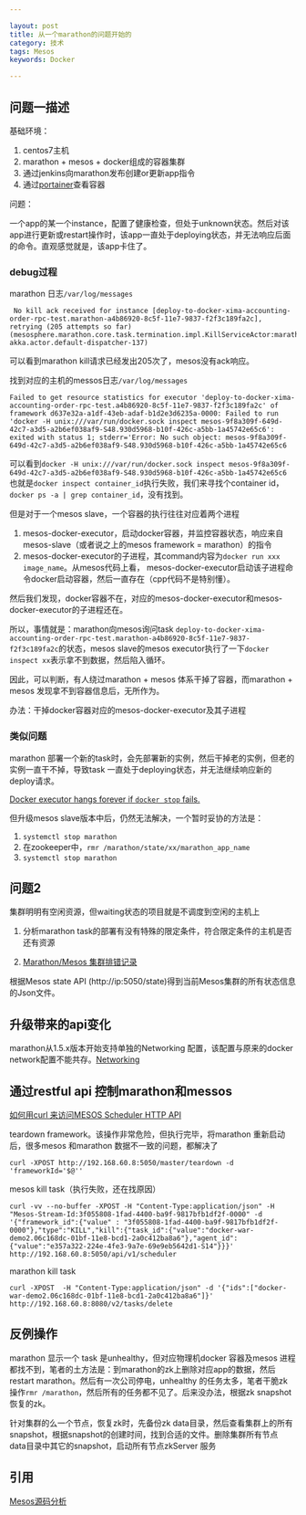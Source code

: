 ```yaml
---

layout: post
title: 从一个marathon的问题开始的
category: 技术
tags: Mesos
keywords: Docker

---
```



## 问题一描述

基础环境：

1. centos7主机
1. marathon + mesos + docker组成的容器集群
2. 通过jenkins向marathon发布创建or更新app指令
3. 通过[portainer](https://github.com/portainer/portainer)查看容器

问题：

一个app的某一个instance，配置了健康检查，但处于unknown状态。然后对该app进行更新或restart操作时，该app一直处于deploying状态，并无法响应后面的命令。直观感觉就是，该app卡住了。

### debug过程

marathon 日志`/var/log/messages`

	 No kill ack received for instance [deploy-to-docker-xima-accounting-order-rpc-test.marathon-a4b86920-8c5f-11e7-9837-f2f3c189fa2c], retrying (205 attempts so far) (mesosphere.marathon.core.task.termination.impl.KillServiceActor:marathon-akka.actor.default-dispatcher-137)
	
可以看到marathon kill请求已经发出205次了，mesos没有ack响应。

找到对应的主机的messos日志`/var/log/messages`

	Failed to get resource statistics for executor 'deploy-to-docker-xima-accounting-order-rpc-test.a4b86920-8c5f-11e7-9837-f2f3c189fa2c' of framework d637e32a-a1df-43eb-adaf-b1d2e3d6235a-0000: Failed to run 'docker -H unix:///var/run/docker.sock inspect mesos-9f8a309f-649d-42c7-a3d5-a2b6ef038af9-S48.930d5968-b10f-426c-a5bb-1a45742e65c6': exited with status 1; stderr='Error: No such object: mesos-9f8a309f-649d-42c7-a3d5-a2b6ef038af9-S48.930d5968-b10f-426c-a5bb-1a45742e65c6
	
可以看到`docker -H unix:///var/run/docker.sock inspect mesos-9f8a309f-649d-42c7-a3d5-a2b6ef038af9-S48.930d5968-b10f-426c-a5bb-1a45742e65c6` 也就是`docker inspect container_id`执行失败，我们来寻找个container id，`docker ps -a | grep container_id`，没有找到。

但是对于一个mesos slave，一个容器的执行往往对应着两个进程

1. mesos-docker-executor，启动docker容器，并监控容器状态，响应来自mesos-slave（或者说之上的mesos framework = marathon）的指令
2. mesos-docker-executor的子进程，其command内容为`docker run xxx image_name`。从mesos代码上看， mesos-docker-executor启动该子进程命令docker启动容器，然后一直存在（cpp代码不是特别懂）。

然后我们发现，docker容器不在，对应的mesos-docker-executor和mesos-docker-executor的子进程还在。

所以，事情就是：marathon向mesos询问task `deploy-to-docker-xima-accounting-order-rpc-test.marathon-a4b86920-8c5f-11e7-9837-f2f3c189fa2c`的状态，mesos slave的mesos executor执行了一下`docker inspect xx`表示拿不到数据，然后陷入循环。

因此，可以判断，有人绕过marathon + mesos 体系干掉了容器，而marathon + mesos 发现拿不到容器信息后，无所作为。

办法：干掉docker容器对应的mesos-docker-executor及其子进程

### 类似问题

marathon 部署一个新的task时，会先部署新的实例，然后干掉老的实例，但老的实例一直干不掉，导致task 一直处于deploying状态，并无法继续响应新的deploy请求。

[Docker executor hangs forever if `docker stop` fails.](https://issues.apache.org/jira/browse/MESOS-6743)

但升级mesos slave版本中后，仍然无法解决，一个暂时妥协的方法是：

1. `systemctl stop marathon`
2. 在zookeeper中，`rmr /marathon/state/xx/marathon_app_name`
3. `systemctl stop marathon`

## 问题2

集群明明有空闲资源，但waiting状态的项目就是不调度到空闲的主机上

1. 分析marathon task的部署有没有特殊的限定条件，符合限定条件的主机是否还有资源

2. [Marathon/Mesos 集群排错记录](http://www.ituring.com.cn/article/264014)

根据Mesos state API (http://ip:5050/state)得到当前Mesos集群的所有状态信息的Json文件。

## 升级带来的api变化

marathon从1.5.x版本开始支持单独的Networking 配置，该配置与原来的docker network配置不能共存。[Networking](https://mesosphere.github.io/marathon/docs/networking.html)

## 通过restful api 控制marathon和messos

[如何用curl 来访问MESOS Scheduler HTTP API](http://geek.csdn.net/news/detail/68985)

teardown framework。该操作非常危险，但执行完毕，将marathon 重新启动后，很多mesos 和marathon 数据不一致的问题，都解决了

	curl -XPOST http://192.168.60.8:5050/master/teardown -d 'frameworkId='$@''
	


mesos kill task（执行失败，还在找原因）

	curl -vv --no-buffer -XPOST -H "Content-Type:application/json" -H "Mesos-Stream-Id:3f055808-1fad-4400-ba9f-9817bfb1df2f-0000" -d '{"framework_id":{"value" : "3f055808-1fad-4400-ba9f-9817bfb1df2f-0000"},"type":"KILL","kill":{"task_id":{"value":"docker-war-demo2.06c168dc-01bf-11e8-bcd1-2a0c412ba8a6"},"agent_id":{"value":"e357a322-224e-4fe3-9a7e-69e9eb5642d1-S14"}}}' http://192.168.60.8:5050/api/v1/scheduler
 
 marathon kill task
 
	curl -XPOST  -H "Content-Type:application/json" -d '{"ids":["docker-war-demo2.06c168dc-01bf-11e8-bcd1-2a0c412ba8a6"]}' http://192.168.60.8:8080/v2/tasks/delete

## 反例操作

marathon 显示一个 task 是unhealthy，但对应物理机docker 容器及mesos 进程都找不到，笔者的土方法是：到marathon的zk上删除对应app的数据，然后restart marathon。然后有一次公司停电，unhealthy 的任务太多，笔者干脆zk 操作`rmr /marathon`，然后所有的任务都不见了。后来没办法，根据zk snapshot恢复的zk。

针对集群的么一个节点，恢复zk时，先备份zk data目录，然后查看集群上的所有snapshot，根据snapshot的创建时间，找到合适的文件。删除集群所有节点 data目录中其它的snapshot，启动所有节点zkServer 服务

## 引用

[Mesos源码分析](http://www.cnblogs.com/popsuper1982/p/5926724.html)






	
	
